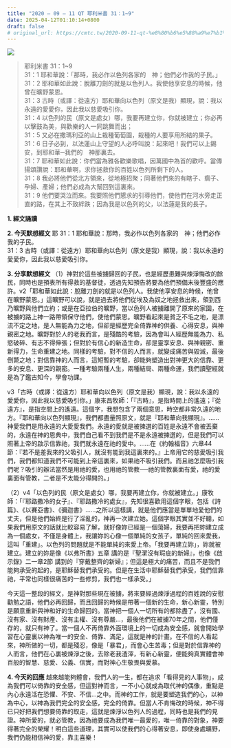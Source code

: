 ```yaml
---
title: "2020 – 09 – 11 QT 耶利米書 31：1~9"
date: 2025-04-12T01:10:14+0800
draft: false
# original_url: https://cmtc.tw/2020-09-11-qt-%e8%80%b6%e5%88%a9%e7%b1%b3%e6%9b%b8-31%ef%bc%9a19
---
```


![](/images/qt.jpg)
> 耶利米書 31：1\~9  
> 31：1 耶和華說：「那時，我必作以色列各家的　神；他們必作我的子民。」  
> 31：2 耶和華如此說：脫離刀劍的就是以色列人。我使他享安息的時候，他曾在曠野蒙恩。  
> 31：3 古時（或譯：從遠方）耶和華向以色列（原文是我）顯現，說：我以永遠的愛愛你，因此我以慈愛吸引你。  
> 31：4 以色列的民（原文是處女）哪，我要再建立你，你就被建立；你必再以擊鼓為美，與歡樂的人一同跳舞而出；  
> 31：5 又必在撒瑪利亞的山上栽種葡萄園，栽種的人要享用所結的果子。  
> 31：6 日子必到，以法蓮山上守望的人必呼叫說：起來吧！我們可以上錫安，到耶和華─我們的　神那裏去。  
> 31：7 耶和華如此說：你們當為雅各歡樂歌唱，因萬國中為首的歡呼。當傳揚頌讚說：耶和華啊，求你拯救你的百姓以色列所剩下的人。  
> 31：8 我必將他們從北方領來，從地極招聚；同著他們來的有瞎子、瘸子、孕婦、產婦；他們必成為大幫回到這裏來。  
> 31：9 他們要哭泣而來。我要照他們懇求的引導他們，使他們在河水旁走正直的路，在其上不致絆跌；因為我是以色列的父，以法蓮是我的長子。

**1. 經文誦讀**

**2.  今天默想經文**
耶 31：1 耶和華說：那時，我必作以色列各家的　神；他們必作我的子民。  
31：3 古時（或譯：從遠方）耶和華向以色列（原文是我）顯現，說：我以永遠的愛愛你，因此我以慈愛吸引你。

**3. 分享默想經文**
（1）神對於這些被擄歸回的子民，也是經歷患難與煉淨悔改的餘民，同時也是預表所有得救的基督徒，透過先知預告將要為他們預備末後豐盛的應許。v2「耶和華如此說：脫離刀劍的就是以色列人。我使他享安息的時候，他曾在曠野蒙恩。」這曠野可以說，就是過去將他們從埃及為奴之地拯救出來，領到西乃曠野與他們立約；或是在亞拉伯的曠野，當以色列人被擄離開了原來的家園，在被擄的路上神一路帶領保守他們，使他們蒙恩。曠野看起來是貧乏不毛之地，是漂流不定之地，是人無能為力之地，但卻是經歷完全倚靠神的供養、心得安息，與神親密之地。曠野對於人的老我而言，是殘酷的考驗，因為會叫人經歷無能為力、私慾破碎、有志不得伸張；但對於有信心的新造生命，卻是靈享安息、與神親密、重新得力，生命重建之地。同樣的考驗，對不信的人而言，就變成痛苦與毀滅，最後倒斃之地；對信靠神的人而言，這短暫的考驗，卻能夠塑造出對神更大的信靠、更多的安息、更深的親密。一種考驗兩種人生，兩種結局、兩種命運，我們讀聖經就是為了鑑古知今，學會功課。

v3「古時（或譯：從遠方）耶和華向以色列（原文是我）顯現，說：我以永遠的愛愛你，因此我以慈愛吸引你。」康來昌牧師：「『古時』，是指時間上的遙遠；『從遠方』，是指空間上的遙遠。這個字，我想包含了兩個意思，時空都非常久遠的地方。『耶和華向以色列顯現』，我們都盡量照原文，就是『耶和華向我顯現』。……神愛我們是用永遠的大愛愛我們。永遠的愛就是被揀選的百姓是永遠不會被丟棄的，永遠在神的恩典中，我們自己看不到我們是不是永遠被揀選的，但是我們可以照著上帝的啟示信靠祂，我們就永遠在祂的愛中。……在《約翰福音》六章44節：『若不是差我來的父吸引人，就沒有能到我這裏來的。』上帝用它的慈愛吸引我們，我們都知道我們不可能到上帝這裏來，如果祂不吸引我們。而且祂怎麼吸引我們呢？吸引的辦法當然是用祂的愛，也用祂的管教──祂的管教裏面有愛，祂的愛裏面有管教，二者是不太能分得開的。」

（2）v4「以色列的民（原文是處女）哪，我要再建立你，你就被建立。」康牧師：「『耶路撒冷的女子』、『耶路撒冷的處女』，先知很喜歡用這個字眼，包括《詩篇》、《以賽亞書》、《彌迦書》……之所以這樣講，就是他們應當是單單地愛他們的丈夫，但是他們始終是行了淫亂的，神再一次建立她。這個字眼其實並不好聽，如果我們用原文的話就比較容易了解，就好像妳已經是一個蕩婦，我要再把妳建立成為一個處女，不僅是身體上，我讓妳的心像一個單純的女孩子，單純的回來愛我，這叫「重建」。以色列的問題就是不能單純的來愛上帝。「我要再建立妳」，妳就被建立。建立的妳是像《以弗所書》五章 講的是『聖潔沒有瑕疵的新婦』，也像《啟示錄》二一章2節 講到的『穿戴整齊的新婦』；但這是極大的痛苦，而且不是我們能夠承受的起的，是耶穌替我們承受的。但是在生活中耶穌替我們承受，我們信靠祂，平常也同樣很痛苦的一些修剪，我們也一樣承受。」

今天這一整段的經文，是神對那些現在被擄，將來要經過煉淨過程的百姓說的安慰勸勉之語，他們必再回歸，而且回歸的時候是帶著一個新的生命，新心新靈，特別是願意重新與神和好的生命歸回的。當神把一個人一切所有的都除盡了，沒有國、沒有家、沒有財產、沒有主權、沒有尊嚴…，最後他們在被擄70年之間，他們僅存的，就只有神了。當一個人不再倚靠外面環境上的一切成為安全感，就會開始學習在心靈裏以神為唯一的安全、倚靠、滿足，這就是神的計畫。在不信的人看起來，神所做的一切，都是殘忍，像是「暴君」，而會心生苦毒；但是對於信靠神的人而言，他們在心裏被煉淨之後，去除老我渣滓，有新心新靈，便能夠真實體會神百般的智慧、慈愛、公義、信實，而對神心生敬畏與愛慕。

**4. 今天的回應**
越來越能夠體會，我們人的一生，都在追求「看得見的人事物」，成為我們可以倚靠的安全感，但這對神而言，一不小心就成為取代神的偶像，重點是內心永遠活在恐懼、不安、不信…之中。而神的工作，就是要塑造我們的心，以神為中心，以神為我們完全的安全感，完全的倚靠。但當人不肯悔改的時候，神不得已只好把我們想要倚靠的取走，這就是煉淨以色列人的過程，同時也是我們的見證。神所愛的，就必管教，因為祂要成為我們唯一最愛的，唯一倚靠的對象，神要得著完全的榮耀！明白這些道理，其實可以使我們的心得著安息，即使身處曠野，我們仍能相信神的愛，靠主喜樂！
